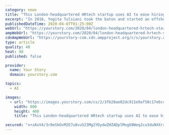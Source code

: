 ```yaml
---
category: news
title: "This London-headquartered HRtech startup uses AI to ease hiring for Infosys, HCL, Oracle"
excerpt: "In 2018, Yogita Tulsiani took the baton and started an offshore delivery centre in Noida, marking the entry of iXceed. The startup now uses artificial intelligence (AI) to provide end-to-end recruitment solutions. The customised service lines include recruitment, staff augmentation, lead generation, virtual employees, and platform development."
publishedDateTime: 2020-04-07T01:25:00Z
webUrl: "https://yourstory.com/2020/04/london-headquartered-hrtech-startup-ixceed-infosys-oracle-hcl"
ampWebUrl: "https://yourstory.com/2020/04/london-headquartered-hrtech-startup-ixceed-infosys-oracle-hcl/amp"
cdnAmpWebUrl: "https://yourstory-com.cdn.ampproject.org/c/s/yourstory.com/2020/04/london-headquartered-hrtech-startup-ixceed-infosys-oracle-hcl/amp"
type: article
quality: 48
heat: 48
published: false

provider:
  name: Your Story
  domain: yourstory.com

topics:
  - AI

images:
  - url: "https://images.yourstory.com/cs/2/3fb20ae02dc911e9af58c17e6cc3d915/Image0ljf-1585901532051.jpg?fm=png&auto=format"
    width: 800
    height: 400
    title: "This London-headquartered HRtech startup uses AI to ease hiring for Infosys, HCL, Oracle"

secured: "x+zAxV4/3r8eSkOvM2E7u8vu523Mg2YDydwZHZADplMog68WeqJcu3duNXXrxcg9nK2IVlX8VyY6SYsZAIo9IkA4lHA6/IRfB7DSIVTyqoiPr0ZRB9CB5VknYDmZ+/RPLMZz5qAyCc39Vlb7LGy+E/+MGFghHcMsgn72B1y9M+LB92nmo51HFesiyOyAsZrNUvGDtUkCDzmueuk0/YO600oTnvN2suVaaFqiqiPulmdFWqCDnsMMAY3t+3z+hvjYUoN6fsSwOAZf/m5MIdY5Vh4GVwDIAgJg4W3M5IDLXFdzFFG3Bbhf/xHQbThETgwL;mHczJGHcGvHJJcsDIxSE4A=="
---
```


